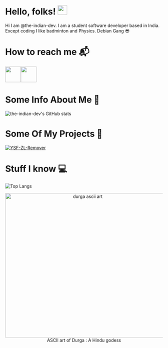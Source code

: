 # Hello, folks! <img src="https://raw.githubusercontent.com/MartinHeinz/MartinHeinz/master/wave.gif" width="30px">
Hi I am @the-indian-dev. I am a student software developer based in India. Except coding I like badminton and Physics.
Debian Gang 😎
# How to reach me 📬
<p><a href="https://discord.com/users/557467854266433537"><img src="https://cdn.logojoy.com/wp-content/uploads/20210422095037/discord-mascot.png" width="50" height="50"/></a><a href="https://theindiandev.xyz"><img src="https://upload.wikimedia.org/wikipedia/commons/8/87/Google_Chrome_icon_%282011%29.png" width="50" height="50"/></a></p>

# Some Info About Me 📝
![the-indian-dev's GitHub stats](https://github-readme-stats.vercel.app/api?username=the-indian-dev&count_private=true&show_icons=true&theme=dracula)
# Some Of My Projects 🌟
[![YSF-ZL-Remover](https://github-readme-stats.vercel.app/api/pin/?username=the-indian-dev&repo=ysf-zl-remover-adder&theme=dracula)](https://github.com/the-indian-dev/ysf-zl-remover-adder)
# Stuff I know 💻
![Top Langs](https://github-readme-stats.vercel.app/api/top-langs/?username=the-indian-dev&hide=javascript,html,css,scss&theme=dracula)  

<center><p align="center"><a href="https://www.youtube.com/watch?v=chf71h2RSxc"><img src="https://theindiandev.xyz/durga-ascii.png" alt="durga ascii art" width="512" height="462.5"/></a><br>ASCII art of Durga : A Hindu godess</p>
